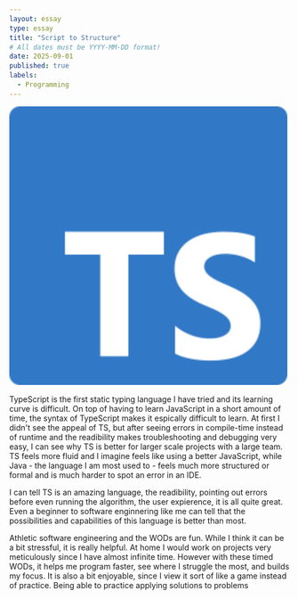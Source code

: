 ```yaml
---
layout: essay
type: essay
title: "Script to Structure"
# All dates must be YYYY-MM-DD format!
date: 2025-09-01
published: true
labels:
  - Programming
---
```


<img width="500px" class="rounded float-start pe-4" src="../img/script-to-structure/Typescript.png">

TypeScript is the first static typing language I have tried and its learning curve is difficult. On top of having to learn JavaScript in a short amount of time, the syntax of TypeScript makes it espically difficult to learn. At first I didn't see the appeal of TS, but after seeing errors in compile-time instead of runtime and the readibility makes troubleshooting and debugging very easy, I can see why TS is better for larger scale projects with a large team. TS feels more fluid and I imagine feels like using a better JavaScript, while Java - the language I am most used to - feels much more structured or formal and is much harder to spot an error in an IDE. 

I can tell TS is an amazing language, the readibility, pointing out errors before even running the algorithm, the user expierence, it is all quite great. Even a beginner to software enginnering like me can tell that the possibilities and capabilities of this language is better than most. 

Athletic software engineering and the WODs are fun. While I think it can be a bit stressful, it is really helpful. At home I would work on projects very meticulously since I have almost infinite time. However with these timed WODs, it helps me program faster, see where I struggle the most, and builds my focus. It is also a bit enjoyable, since I view it sort of like a game instead of practice. Being able to practice applying solutions to problems 
